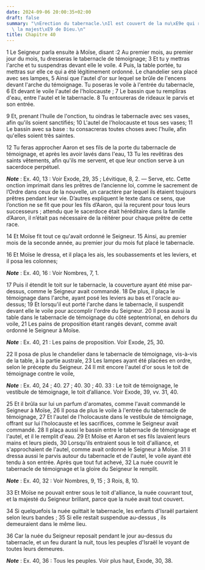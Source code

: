 ```yaml
---
date: 2024-09-06 20:00:35+02:00
draft: false
summary: "\nErection du tabernacle.\nIl est couvert de la nu\xE9e qui repr\xE9sentait\
  \ la majest\xE9 de Dieu.\n"
title: Chapitre 40
---
```





1 Le Seigneur parla ensuite à Moïse, disant :2 Au premier mois, au premier jour du mois, tu dresseras le tabernacle de témoignage; 3 Et tu y mettras l'arche et tu suspendras devant elle le voile. 4 Puis, la table portée, tu mettras sur elle ce qui a été légitimement ordonné. Le chandelier sera placé avec ses lampes, 5 Ainsi que l'autel d'or sur lequel se brûle de l'encens devant l'arche du témoignage. Tu poseras le voile à l'entrée du tabernacle, 6 Et devant le voile l'autel de l'holocauste ; 7 Le bassin que tu rempliras d'eau, entre l'autel et le tabernacle. 8 Tu entoureras de rideaux le parvis et son entrée.


9 Et, prenant l'huile de l'onction, tu oindras le tabernacle avec ses vases, afin qu'ils soient sanctifiés; 10 L'autel de l'holocauste et tous ses vases; 11 Le bassin avec sa base : tu consacreras toutes choses avec l'huile, afin qu'elles soient très saintes.


12 Tu feras approcher Aaron et ses fils de la porte du tabernacle de témoignage, et après les avoir lavés dans l'eau, 13 Tu les revêtiras des saints vêtements, afin qu'ils me servent, et que leur onction serve à un sacerdoce perpétuel.

***Note*** :  Ex. 40, 13 : Voir Exode, 29, 35 ; Lévitique, 8, 2. ― Serve, etc. Cette onction imprimait dans les prêtres de l’ancienne loi, comme le sacrement de l’Ordre dans ceux de la nouvelle, un caractère par lequel ils étaient toujours prêtres pendant leur vie. D’autres expliquent le texte dans ce sens, que l’onction ne se fit que pour les fils d’Aaron, qui la reçurent pour tous leurs successeurs ; attendu que le sacerdoce était héréditaire dans la famille d’Aaron, il n’était pas nécessaire de la réitérer pour chaque prêtre de cette race.

14 Et Moïse fit tout ce qu'avait ordonné le Seigneur. 15 Ainsi, au premier mois de la seconde année, au premier jour du mois fut placé le tabernacle.


16 Et Moïse le dressa, et il plaça les ais, les soubassements et les leviers, et il posa les colonnes;

***Note*** :  Ex. 40, 16 : Voir Nombres, 7, 1.


17 Puis il étendit le toit sur le tabernacle, la couverture ayant été mise par-dessus, comme le Seigneur avait commandé. 18 De plus, il plaça le témoignage dans l'arche, ayant posé les leviers au bas et l'oracle au-dessus; 19 Et lorsqu'il eut porté l'arche dans le tabernacle, il suspendit devant elle le voile pour accomplir l'ordre du Seigneur. 20 Il posa aussi la table dans le tabernacle de témoignage du côté septentrional, en dehors du voile, 21 Les pains de proposition étant rangés devant, comme avait ordonné le Seigneur à Moïse.

***Note*** :  Ex. 40, 21 : Les pains de proposition. Voir Exode, 25, 30.

22 Il posa de plus le chandelier dans le tabernacle de témoignage, vis-à-vis de la table, à la partie australe, 23 Les lampes ayant été placées en ordre, selon le précepte du Seigneur. 24 Il mit encore l'autel d'or sous le toit de témoignage contre le voile,

***Note*** :  Ex. 40, 24 ; 40. 27 ; 40. 30 ; 40. 33 : Le toit de témoignage, le vestibule de témoignage, le toit d’alliance. Voir Exode, 39, vv. 31, 40.

25 Et il brûla sur lui un parfum d'aromates, comme l'avait commandé le Seigneur à Moïse, 26 Il posa de plus le voile à l'entrée du tabernacle de témoignage, 27 Et l'autel de l'holocauste dans le vestibule de témoignage, offrant sur lui l'holocauste et les sacrifices, comme le Seigneur avait commandé. 28 Il plaça aussi le bassin entre le tabernacle de témoignage et l'autel, et il le remplit d'eau. 29 Et Moïse et Aaron et ses fils lavaient leurs mains et leurs pieds, 30 Lorsqu'ils entraient sous le toit d'alliance, et s'approchaient de l'autel, comme avait ordonné le Seigneur à Moïse. 31 Il dressa aussi le parvis autour du tabernacle et de l'autel, le voile ayant été tendu à son entrée. Après que tout fut achevé, 32 La nuée couvrit le tabernacle de témoignage et la gloire du Seigneur le remplit.

***Note*** :  Ex. 40, 32 : Voir Nombres, 9, 15 ; 3 Rois, 8, 10.

33 Et Moïse ne pouvait entrer sous le toit d'alliance, la nuée couvrant tout, et la majesté du Seigneur brillant, parce que la nuée avait tout couvert.


34 Si quelquefois la nuée quittait le tabernacle, les enfants d'Israël partaient selon leurs bandes ; 35 Si elle restait suspendue au-dessus , ils demeuraient dans le même lieu.


36 Car la nuée du Seigneur reposait pendant le jour au-dessus du tabernacle, et un feu durant la nuit, tous les peuples d'Israël le voyant de toutes leurs demeures.

***Note*** :  Ex. 40, 36 : Tous les peuples. Voir plus haut, Exode, 30, 38.
